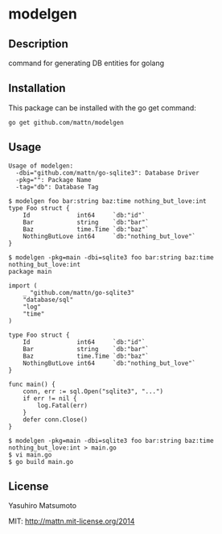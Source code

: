 modelgen
========

Description
-----------

command for generating DB entities for golang

Installation
------------

This package can be installed with the go get command:

    go get github.com/mattn/modelgen
    
Usage
-----

```
Usage of modelgen:
  -dbi="github.com/mattn/go-sqlite3": Database Driver
  -pkg="": Package Name
  -tag="db": Database Tag
```

```
$ modelgen foo bar:string baz:time nothing_but_love:int
type Foo struct {
	Id             int64     `db:"id"`
	Bar            string    `db:"bar"`
	Baz            time.Time `db:"baz"`
	NothingButLove int64     `db:"nothing_but_love"`
}

$ modelgen -pkg=main -dbi=sqlite3 foo bar:string baz:time nothing_but_love:int
package main

import (
	_ "github.com/mattn/go-sqlite3"
	"database/sql"
	"log"
	"time"
)

type Foo struct {
	Id             int64     `db:"id"`
	Bar            string    `db:"bar"`
	Baz            time.Time `db:"baz"`
	NothingButLove int64     `db:"nothing_but_love"`
}

func main() {
	conn, err := sql.Open("sqlite3", "...")
	if err != nil {
		log.Fatal(err)
	}
	defer conn.Close()
}
```

```
$ modelgen -pkg=main -dbi=sqlite3 foo bar:string baz:time nothing_but_love:int > main.go
$ vi main.go
$ go build main.go
```

License
-------

Yasuhiro Matsumoto

MIT: http://mattn.mit-license.org/2014

